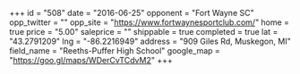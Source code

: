 +++
id = "508"
date = "2016-06-25"
opponent = "Fort Wayne SC"
opp_twitter = ""
opp_site = "https://www.fortwaynesportclub.com/"
home = true
price = "5.00"
saleprice = ""
shippable = true
completed = true
lat = "43.2791209"
lng = "-86.2216949"
address = "909 Giles Rd, Muskegon, MI"
field_name = "Reeths-Puffer High School"
google_map = "https://goo.gl/maps/WDerCvTCdvM2"
+++
